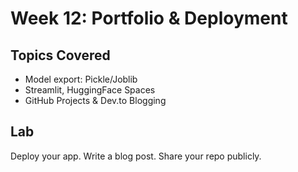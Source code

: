 # Week 12: Portfolio & Deployment

##  Topics Covered
- Model export: Pickle/Joblib
- Streamlit, HuggingFace Spaces
- GitHub Projects & Dev.to Blogging

##  Lab
Deploy your app. Write a blog post. Share your repo publicly.
